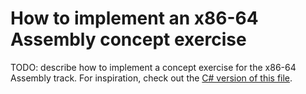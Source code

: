 # How to implement an x86-64 Assembly concept exercise

TODO: describe how to implement a concept exercise for the x86-64 Assembly track. For inspiration, check out the [C# version of this file][csharp-implementing].

[csharp-implementing]: ../../csharp/reference/implementing-a-concept-exercise.md
